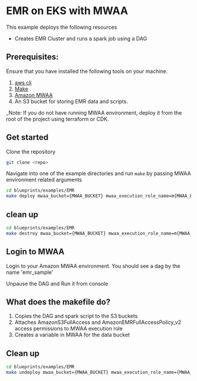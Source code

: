 # EMR on EKS with MWAA

This example deploys the following resources

- Creates EMR Cluster and runs a spark job using a DAG


## Prerequisites:

Ensure that you have installed the following tools on your machine.

1. [aws cli](https://docs.aws.amazon.com/cli/latest/userguide/install-cliv2.html)
2. [Make](https://www.make.com/en)
3. [Amazon MWAA](https://aws.amazon.com/managed-workflows-for-apache-airflow/)
4. An S3 bucket for storing EMR data and scripts.


_Note: If you do not have running MWAA environment, deploy it from the root of the project using terraform or CDK.

## Get started

Clone the repository

```sh
git clone <repo>
```

Navigate into one of the example directories and run `make` by passing MWAA environment related arguments

```sh
cd blueprints/examples/EMR
make deploy mwaa_bucket={MWAA_BUCKET} mwaa_execution_role_name=m{MWAA_EXEC_ROLE} mwaa_env_name={MWAA_ENV_NAME} emr_data_bucket={EMR_DATA_BUCKET}
```

## clean up
```sh
cd blueprints/examples/EMR
make destroy mwaa_bucket={MWAA_BUCKET} mwaa_execution_role_name=m{MWAA_EXEC_ROLE} mwaa_env_name={MWAA_ENV_NAME} emr_data_bucket={EMR_DATA_BUCKET}
```

## Login to MWAA

Login to your Amazon MWAA environment. You should see a dag by the name 'emr_sample'

Unpause the DAG and Run it from console


## What does the makefile do?
1. Copies the DAG and spark script to the S3 buckets
2. Attaches AmazonS3FullAccess and AmazonEMRFullAccessPolicy_v2 access permissions to MWAA execution role
3. Creates a variable in MWAA for the data bucket

## Clean up
```sh
cd blueprints/examples/EMR
make undeploy mwaa_bucket={MWAA_BUCKET} mwaa_execution_role_name={MWAA_EXEC_ROLE} mwaa_env_name={MWAA_ENV_NAME} emr_data_bucket={EMR_DATA_BUCKET}
```
